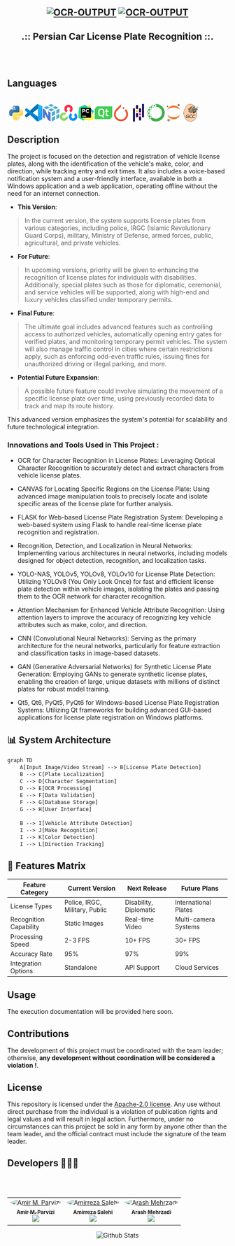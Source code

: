 <h2 align="center">
  <br>
  <a href="https://github.com/Awrsha"><img src="https://github.com/user-attachments/assets/d9a2427b-7a2c-46ce-8065-adaa29dccc35" alt="OCR-OUTPUT" height="200" width="400"></a>
  <a href="https://github.com/Awrsha"><img src="https://github.com/user-attachments/assets/079c0c74-975d-4ab2-b2f7-7bb18db8094a" alt="OCR-OUTPUT" height="200" width="400"></a>
  <br>
  <b><h4 align="center">.:: Persian Car License Plate Recognition ::.</h4></b>
  <br>
</h2>

## Languages

<code>
<img align="center" src="https://github.com/devicons/devicon/blob/v2.15.1/icons/python/python-original.svg" width="40" height="40" /><img align="center" src="https://github.com/devicons/devicon/blob/v2.15.1/icons/vscode/vscode-original.svg" width="40" height="40"/><img align="center" src="https://github.com/devicons/devicon/blob/v2.15.1/icons/numpy/numpy-original.svg" width="40" height="40"/><img align="center" src="https://github.com/devicons/devicon/blob/v2.15.1/icons/opencv/opencv-original.svg" width="40" height="40" /><img align="center" src="https://github.com/devicons/devicon/blob/v2.15.1/icons/pycharm/pycharm-original.svg" width="40" height="40"/><img align="center" src="https://github.com/devicons/devicon/blob/v2.15.1/icons/qt/qt-original.svg" width="40" height="40" /><img align="center" src="https://github.com/devicons/devicon/blob/v2.15.1/icons/pytorch/pytorch-original.svg" width="40" height="40" /><img align="center" src="https://github.com/devicons/devicon/blob/v2.15.1/icons/pandas/pandas-original.svg" width="40" height="40" /><img align="center" src="https://github.com/devicons/devicon/blob/v2.15.1/icons/anaconda/anaconda-original.svg" width="40" height="40" /><img align="center" src="https://github.com/devicons/devicon/blob/v2.15.1/icons/jupyter/jupyter-original.svg" width="40" height="40" /><img align="center" src="https://github.com/devicons/devicon/blob/v2.15.1/icons/gcc/gcc-original.svg" width="40" height="40" />
</code>

## Description

The project is focused on the detection and registration of vehicle license plates, along with the identification of the vehicle's make, color, and direction, while tracking entry and exit times. It also includes a voice-based notification system and a user-friendly interface, available in both a Windows application and a web application, operating offline without the need for an internet connection.

* **This Version**:

> In the current version, the system supports license plates from various categories, including police, IRGC (Islamic Revolutionary Guard Corps), military, Ministry of Defense, armed forces, public, agricultural, and private vehicles.

* **For Future**:
> In upcoming versions, priority will be given to enhancing the recognition of license plates for individuals with disabilities. Additionally, special plates such as those for diplomatic, ceremonial, and service vehicles will be supported, along with high-end and luxury vehicles classified under temporary permits.

* **Final Future**:
> The ultimate goal includes advanced features such as controlling access to authorized vehicles, automatically opening entry gates for verified plates, and monitoring temporary permit vehicles. The system will also manage traffic control in cities where certain restrictions apply, such as enforcing odd-even traffic rules, issuing fines for unauthorized driving or illegal parking, and more.

* **Potential Future Expansion**:
> A possible future feature could involve simulating the movement of a specific license plate over time, using previously recorded data to track and map its route history.

This advanced version emphasizes the system's potential for scalability and future technological integration.

### Innovations and Tools Used in This Project :

- OCR for Character Recognition in License Plates: Leveraging Optical Character Recognition to accurately detect and extract characters from vehicle license plates.
  
- CANVAS for Locating Specific Regions on the License Plate: Using advanced image manipulation tools to precisely locate and isolate specific areas of the license plate for further analysis.
  
- FLASK for Web-based License Plate Registration System: Developing a web-based system using Flask to handle real-time license plate recognition and registration.
  
- Recognition, Detection, and Localization in Neural Networks: Implementing various architectures in neural networks, including models designed for object detection, recognition, and localization tasks.
  
- YOLO-NAS, YOLOv5, YOLOv8, YOLOv10 for License Plate Detection: Utilizing YOLOv8 (You Only Look Once) for fast and efficient license plate detection within vehicle images, isolating the plates and passing them to the OCR network for character recognition.
  
- Attention Mechanism for Enhanced Vehicle Attribute Recognition: Using attention layers to improve the accuracy of recognizing key vehicle attributes such as make, color, and direction.
  
- CNN (Convolutional Neural Networks): Serving as the primary architecture for the neural networks, particularly for feature extraction and classification tasks in image-based datasets.
  
- GAN (Generative Adversarial Networks) for Synthetic License Plate Generation: Employing GANs to generate synthetic license plates, enabling the creation of large, unique datasets with millions of distinct plates for robust model training.
  
- Qt5, Qt6, PyQt5, PyQt6 for Windows-based License Plate Registration Systems: Utilizing Qt frameworks for building advanced GUI-based applications for license plate registration on Windows platforms.

## 📊 System Architecture

```mermaid
graph TD
    A[Input Image/Video Stream] --> B[License Plate Detection]
    B --> C[Plate Localization]
    C --> D[Character Segmentation]
    D --> E[OCR Processing]
    E --> F[Data Validation]
    F --> G[Database Storage]
    G --> H[User Interface]
    
    B --> I[Vehicle Attribute Detection]
    I --> J[Make Recognition]
    I --> K[Color Detection]
    I --> L[Direction Tracking]
```

## 🚀 Features Matrix

| Feature Category | Current Version | Next Release | Future Plans |
|-----------------|-----------------|--------------|--------------|
| License Types | Police, IRGC, Military, Public | Disability, Diplomatic | International Plates |
| Recognition Capability | Static Images | Real-time Video | Multi-camera Systems |
| Processing Speed | 2-3 FPS | 10+ FPS | 30+ FPS |
| Accuracy Rate | 95% | 97% | 99% |
| Integration Options | Standalone | API Support | Cloud Services |

## Usage

The execution documentation will be provided here soon.

## Contributions

The development of this project must be coordinated with the team leader; otherwise, **any development without coordination will be considered a violation !**.

## License

This repository is licensed under the [Apache-2.0 license](LICENSE). Any use without direct purchase from the individual is a violation of publication rights and legal values and will result in legal action. Furthermore, under no circumstances can this project be sold in any form by anyone other than the team leader, and the official contract must include the signature of the team leader.

## Developers 👨🏻‍💻

<div align="center">
  <table>
    <tr>
      <td align="center">
        <a href="https://github.com/Awrsha">
          <img src="https://avatars.githubusercontent.com/u/89135083?v=4" width="100px;" style="border-radius:50%;" alt="Amir M. Parvizi"/>
          <br />
          <sub><b>Amir M. Parvizi</b></sub>
        </a>
        <br />
        <a href="https://www.linkedin.com/in/awrsha/">
          <img src="https://img.shields.io/badge/-LinkedIn-0077B5?style=flat&logo=Linkedin&logoColor=white" />
        </a>
      </td>
      <br />
      <td align="center">
        <a href="https://github.com/amir-rs">
          <img src="https://avatars.githubusercontent.com/u/130686801?v=4" width="100px;" style="border-radius:50%;" alt="Amirreza Salehi"/>
          <br />
          <sub><b>Amirreza Salehi</b></sub>
        </a>
        <br />
        <a href="https://t.me/Notfound_ars">
          <img src="https://img.shields.io/badge/-Telegram-2CA5E0?style=flat&logo=telegram&logoColor=white" />
        </a>
      </td>
      <br />
      <td align="center">
        <a href="https://github.com/arash-mehrzadi">
          <img src="https://avatars.githubusercontent.com/u/48579846?v=4" width="100px;" style="border-radius:50%;" alt="Arash Mehrzadi"/>
          <br />
          <sub><b>Arash Mehrzadi</b></sub>
        </a>
        <br />
        <a href="https://arashmehrzadi.com">
          <img src="https://img.shields.io/badge/-Website-000000?style=flat&logo=about.me&logoColor=white" />
        </a>
      </td>
    </tr>
  </table>
</div>

<p align="center"><img height="27" src="https://raw.githubusercontent.com/mayhemantt/mayhemantt/Update/svg/Bottom.svg" alt="Github Stats" /></p>
